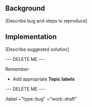 ## Background

[Describe bug and steps to reproduce]

## Implementation

[Describe suggested solution]

--- DELETE ME ---

Remember:

- Add appropriate **Topic labels**

--- DELETE ME ---

/label ~"type::bug" ~"work::draft"
